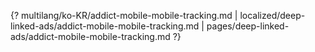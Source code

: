 {? multilang/ko-KR/addict-mobile-mobile-tracking.md | localized/deep-linked-ads/addict-mobile-mobile-tracking.md | pages/deep-linked-ads/addict-mobile-mobile-tracking.md ?}
